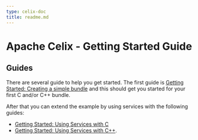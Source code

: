 ```yaml
---
type: celix-doc
title: readme.md
---
```


<!--
Licensed to the Apache Software Foundation (ASF) under one or more
contributor license agreements.  See the NOTICE file distributed with
this work for additional information regarding copyright ownership.
The ASF licenses this file to You under the Apache License, Version 2.0
(the "License"); you may not use this file except in compliance with
the License.  You may obtain a copy of the License at
   
    http://www.apache.org/licenses/LICENSE-2.0

Unless required by applicable law or agreed to in writing, software
distributed under the License is distributed on an "AS IS" BASIS,
WITHOUT WARRANTIES OR CONDITIONS OF ANY KIND, either express or implied.
See the License for the specific language governing permissions and
limitations under the License.
-->

# Apache Celix - Getting Started Guide

## Guides
There are several guide to help you get started. The first guide is [Getting Started: Creating a simple bundle](creating_a_simple_bundle.html) 
and this should get you started for your first C and/or C++ bundle.

After that you can extend the example by using services with the following guides:
 - [Getting Started: Using Services with C](using_services_with_c.html) 
 - [Getting Started: Using Services with C++](using_services_with_cxx.html). 
